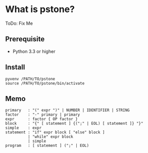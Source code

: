 # What is pstone?

ToDo: Fix Me

## Prerequisite

* Python 3.3 or higher

## Install

```
pyvenv /PATH/TO/pstone
source /PATH/TO/pstone/bin/activate
```

## Memo

```
primary   : "(" expr ")" | NUMBER | IDENTIFIER | STRING
factor    : "-" primary | primary
expr      : factor { OP factor }
block     : "{" [ statement ] {(";" | EOL) [ statement ]} "}"
simple    : expr
statement : "if" expr block [ "else" block ]
          | "while" expr block
          | simple
program   : [ statement ] (";" | EOL)
```
